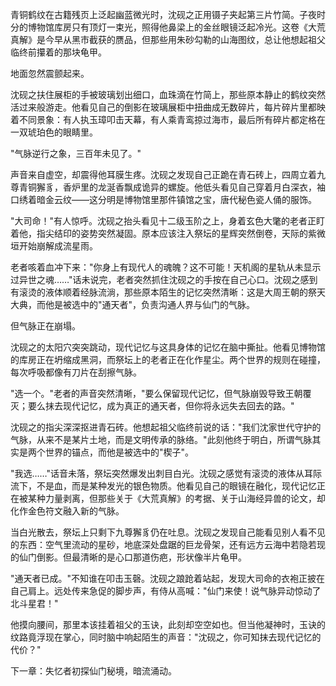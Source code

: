青铜鹤纹在古籍残页上泛起幽蓝微光时，沈砚之正用镊子夹起第三片竹简。子夜时分的博物馆库房只有顶灯一束光，照得他鼻梁上的金丝眼镜泛起冷光。这卷《大荒真解》是今早从黑市截获的赝品，但那些用朱砂勾勒的山海图纹，总让他想起祖父临终前攥着的那块龟甲。

地面忽然震颤起来。

沈砚之扶住展柜的手被玻璃划出细口，血珠滴在竹简上，那些原本静止的鹤纹突然活过来般游走。他看见自己的倒影在玻璃展柜中扭曲成无数碎片，每片碎片里都映着不同景象：有人执玉璋叩击天幕，有人乘青鸾掠过海市，最后所有碎片都定格在一双琥珀色的眼睛里。

"气脉逆行之象，三百年未见了。"

声音来自虚空，却震得他耳膜生疼。沈砚之发现自己正跪在青石砖上，四周立着九尊青铜獬豸，香炉里的龙涎香飘成诡异的螺旋。他低头看见自己穿着月白深衣，袖口绣着暗金云纹——这分明是博物馆里那件镇馆之宝，唐代秘色瓷人俑的服饰。

"大司命！"有人惊呼。沈砚之抬头看见十二级玉阶之上，身着玄色大氅的老者正盯着他，指尖结印的姿势突然凝固。原本应该注入祭坛的星辉突然倒卷，天际的紫微垣开始崩解成流星雨。

老者咳着血冲下来："你身上有现代人的魂魄？这不可能！天机阁的星轨从未显示过异世之魂……"话未说完，老者突然抓住沈砚之的手按在自己心口。沈砚之感到有滚烫的液体顺着经脉流淌，那些原本陌生的记忆突然清晰：这是大周王朝的祭天大典，而他是被选中的"通天者"，负责沟通人界与仙门的气脉。

但气脉正在崩塌。

沈砚之的太阳穴突突跳动，现代记忆与这具身体的记忆在脑中撕扯。他看见博物馆的库房正在坍缩成黑洞，而祭坛上的老者正在化作星尘。两个世界的规则在碰撞，每次呼吸都像有刀片在刮擦气脉。

"选一个。"老者的声音突然清晰，"要么保留现代记忆，但气脉崩毁导致王朝覆灭；要么抹去现代记忆，成为真正的通天者，但你将永远失去回去的路。"

沈砚之的指尖深深抠进青石砖。他想起祖父临终前说的话："我们沈家世代守护的气脉，从来不是某片土地，而是文明传承的脉络。"此刻他终于明白，所谓气脉其实是两个世界的锚点，而他是被选中的"楔子"。

"我选……"话音未落，祭坛突然爆发出刺目白光。沈砚之感觉有滚烫的液体从耳际流下，不是血，而是某种发光的银色物质。他看见自己的眼镜在融化，现代记忆正在被某种力量剥离，但那些关于《大荒真解》的考据、关于山海经异兽的论文，却化作金色符文融入新的气脉。

当白光散去，祭坛上只剩下九尊獬豸仍在吐息。沈砚之发现自己能看见别人看不见的东西：空气里流动的星砂，地底深处盘踞的巨龙骨架，还有远方云海中若隐若现的仙门倒影。但最清晰的是心口那道伤疤，形状像半片龟甲。

"通天者已成。"不知谁在叩击玉磬。沈砚之踉跄着站起，发现大司命的衣袍正披在自己肩上。远处传来急促的脚步声，有侍从高喊："仙门来使！说气脉异动惊动了北斗星君！"

他摸向腰间，那里本该挂着祖父的玉诀，此刻却空空如也。但当他凝神时，玉诀的纹路竟浮现在掌心，同时脑中响起陌生的声音："沈砚之，你可知抹去现代记忆的代价？"

下一章：失忆者初探仙门秘境，暗流涌动。
